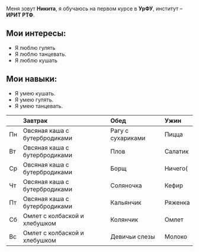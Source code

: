 Меня зовут **Никита**, я обучаюсь на первом курсе в **УрФУ**, институт – **ИРИТ РТФ**. 

## Мои интересы:
- Я люблю гулять
- Я люблю танцевать.
- Я люблю кушать
## Мои навыки:
- Я умею кушать.
- Я умею гулять.
- Я умею танцевать.


|     | Завтрак                       | Обед              | Ужин    |
| :-- | :---------------------------- | :---------------- | :------ |
| Пн  | Овсяная каша с бутербродиками | Рагу с сухариками | Пицца   |
| Вт  | Овсяная каша с бутербродиками | Плов              | Салатик |
| Ср  | Овсяная каша с бутербродиками | Борщ              | Ничего( |
| Чт  | Овсяная каша с бутербродиками | Соляночка         | Кефир   |
| Пт  | Овсяная каша с бутербродиками | Кальянчик         | Ряженка |
| Сб  | Омлет с колбаской и хлебушком | Колянчик          | Омлет   |
| Вс  | Омлет с колбаской и хлебушком | Девичьи слезы     | Молоко  |

